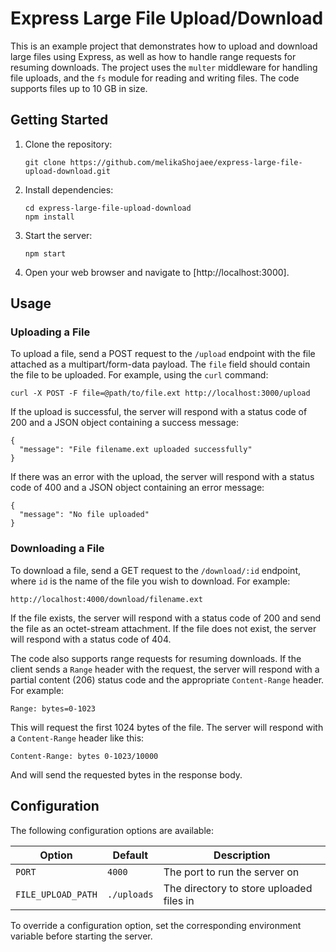 # Express Large File Upload/Download

This is an example project that demonstrates how to upload and download large files using Express, as well as how to handle range requests for resuming downloads. The project uses the `multer` middleware for handling file uploads, and the `fs` module for reading and writing files. The code supports files up to 10 GB in size.

## Getting Started

1. Clone the repository:

   ```
   git clone https://github.com/melikaShojaee/express-large-file-upload-download.git
   ```

2. Install dependencies:

   ```
   cd express-large-file-upload-download
   npm install
   ```

3. Start the server:

   ```
   npm start
   ```

4. Open your web browser and navigate to [http://localhost:3000].

## Usage

### Uploading a File

To upload a file, send a POST request to the `/upload` endpoint with the file attached as a multipart/form-data payload. The `file` field should contain the file to be uploaded. For example, using the `curl` command:

```
curl -X POST -F file=@path/to/file.ext http://localhost:3000/upload
```

If the upload is successful, the server will respond with a status code of 200 and a JSON object containing a success message:

```
{
  "message": "File filename.ext uploaded successfully"
}
```

If there was an error with the upload, the server will respond with a status code of 400 and a JSON object containing an error message:

```
{
  "message": "No file uploaded"
}
```

### Downloading a File

To download a file, send a GET request to the `/download/:id` endpoint, where `id` is the name of the file you wish to download. For example:

```
http://localhost:4000/download/filename.ext
```

If the file exists, the server will respond with a status code of 200 and send the file as an octet-stream attachment. If the file does not exist, the server will respond with a status code of 404.

The code also supports range requests for resuming downloads. If the client sends a `Range` header with the request, the server will respond with a partial content (206) status code and the appropriate `Content-Range` header. For example:

```
Range: bytes=0-1023
```

This will request the first 1024 bytes of the file. The server will respond with a `Content-Range` header like this:

```
Content-Range: bytes 0-1023/10000
```

And will send the requested bytes in the response body.

## Configuration

The following configuration options are available:

| Option | Default | Description |
| ------ | ------- | ----------- |
| `PORT` | `4000` | The port to run the server on |
| `FILE_UPLOAD_PATH` | `./uploads` | The directory to store uploaded files in |

To override a configuration option, set the corresponding environment variable before starting the server.
